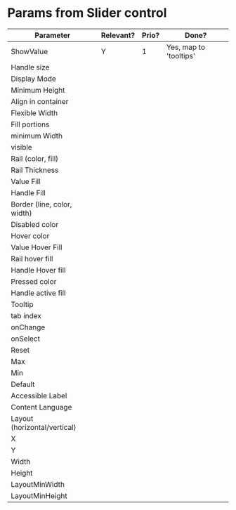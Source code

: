 # Params from Slider control

| Parameter  | Relevant? | Prio?  | Done? |
|----------|---------|---------|---------|
| ShowValue  | Y | 1 | Yes, map to 'tooltips' |
| Handle size | | | | 
| Display Mode | | | | 
| Minimum Height | | | | 
| Align in container |  | | | 
| Flexible Width | | | | 
| Fill portions | | | | 
| minimum Width | | | | 
| visible | | | | 
| Rail (color, fill) | | | | 
| Rail Thickness | | | | 
| Value Fill | | | | 
| Handle Fill | | | | 
| Border (line, color, width) | | | | 
| Disabled color | | | | 
| Hover color | | | | 
| Value Hover Fill | | | | 
| Rail hover fill | | | | 
| Handle Hover fill | | | | 
| Pressed color | | | | 
| Handle active fill | | | | 
| Tooltip | | | | 
| tab index | | | | 
| onChange | | | | 
| onSelect | | | | 
| Reset | | | | 
| Max | | | | 
| Min | | | | 
| Default | | | | 
| Accessible Label | | | | 
| Content Language | | | | 
| Layout (horizontal/vertical) | | | | 
| X | | | | 
| Y | | | | 
| Width | | | | 
| Height | | | | 
| LayoutMinWidth | | | | 
| LayoutMinHeight | | | | 
